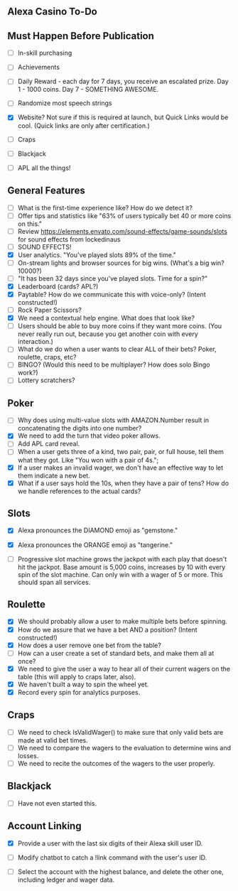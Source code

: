 ## Alexa Casino To-Do

## Must Happen Before Publication
* [ ] In-skill purchasing
* [ ] Achievements
* [ ] Daily Reward - each day for 7 days, you receive an escalated prize.  Day 1 - 1000 coins.  Day 7 - SOMETHING AWESOME.
* [ ] Randomize most speech strings
* [x] Website?  Not sure if this is required at launch, but Quick Links would be cool. (Quick links are only after certification.)
* [ ] Craps
* [ ] Blackjack
* [ ] APL all the things!


## General Features
* [ ] What is the first-time experience like?  How do we detect it?
* [ ] Offer tips and statistics like "63% of users typically bet 40 or more coins on this."
* [ ] Review https://elements.envato.com/sound-effects/game-sounds/slots for sound effects from lockedinaus
* [ ] SOUND EFFECTS!
* [x] User analytics.  "You've played slots 89% of the time."
* [ ] On-stream lights and browser sources for big wins.  (What's a big win? 10000?)
* [ ] "It has been 32 days since you've played slots.  Time for a spin?"
* [x] Leaderboard (cards? APL?)
* [x] Paytable?  How do we communicate this with voice-only? (Intent constructed!)
* [ ] Rock Paper Scissors?
* [x] We need a contextual help engine.  What does that look like?
* [ ] Users should be able to buy more coins if they want more coins.  (You never really run out, because you get another coin with every interaction.)
* [ ] What do we do when a user wants to clear ALL of their bets?  Poker, roulette, craps, etc?
* [ ] BINGO? (Would this need to be multiplayer?  How does solo Bingo work?)
* [ ] Lottery scratchers?

## Poker
* [ ] Why does using multi-value slots with AMAZON.Number result in concatenating the digits into one number?
* [x] We need to add the turn that video poker allows.
* [ ] Add APL card reveal.
* [ ] When a user gets three of a kind, two pair, pair, or full house, tell them what they got.  Like "You won with a pair of 4s.";
* [x] If a user makes an invalid wager, we don't have an effective way to let them indicate a new bet.
* [x] What if a user says hold the 10s, when they have a pair of tens?  How do we handle references to the actual cards?

## Slots
* [x] Alexa pronounces the DIAMOND emoji as "gemstone."
* [x] Alexa pronounces the ORANGE emoji as "tangerine."
* [ ] Progressive slot machine grows the jackpot with each play that doesn't hit the jackpot.  Base amount is 5,000 coins, increases by 10 with every spin of the slot machine.  Can only win with a wager of 5 or more.  This should span all services.


## Roulette
* [x] We should probably allow a user to make multiple bets before spinning.
* [x] How do we assure that we have a bet AND a position? (Intent constructed!)
* [x] How does a user remove one bet from the table?
* [ ] How can a user create a set of standard bets, and make them all at once?
* [x] We need to give the user a way to hear all of their current wagers on the table (this will apply to craps later, also).
* [x] We haven't built a way to spin the wheel yet.
* [x] Record every spin for analytics purposes.

## Craps
* [ ] We need to check IsValidWager() to make sure that only valid bets are made at valid bet times.
* [ ] We need to compare the wagers to the evaluation to determine wins and losses.
* [ ] We need to recite the outcomes of the wagers to the user properly.

## Blackjack
* [ ] Have not even started this. 

## Account Linking
* [x] Provide a user with the last six digits of their Alexa skill user ID.
* [ ] Modify chatbot to catch a !link command with the user's user ID.
* [ ] Select the account with the highest balance, and delete the other one, including ledger and wager data.

